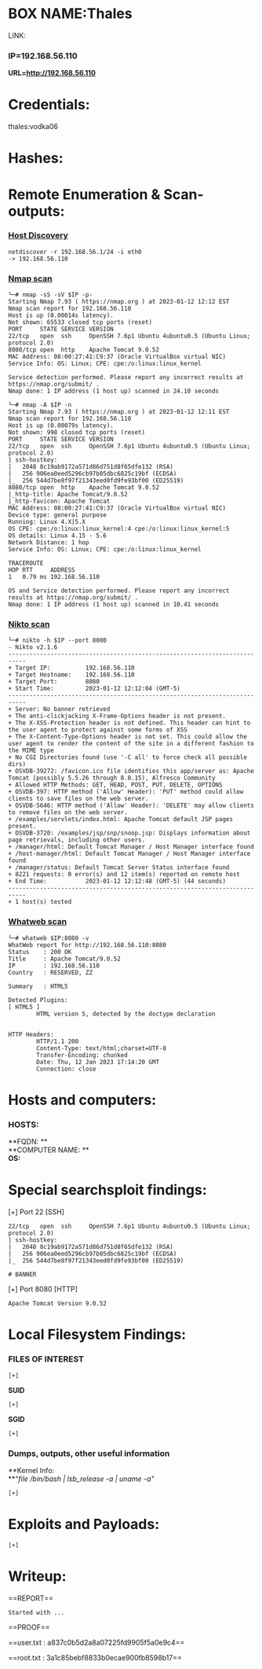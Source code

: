 # BOX NAME:Thales

LINK: [](https://www.vulnhub.com/entry/kioptrix-2014-5,62/)

### **IP=192.168.56.110**

**URL=http://192.168.56.110**

# Credentials:

thales:vodka06

# Hashes:

# Remote Enumeration & Scan-outputs:

### <ins>Host Discovery</ins>

```
netdiscover -r 192.168.56.1/24 -i eth0
-> 192.168.56.110
```

### <ins>Nmap scan</ins>

```
└─# nmap -sS -sV $IP -p-
Starting Nmap 7.93 ( https://nmap.org ) at 2023-01-12 12:12 EST
Nmap scan report for 192.168.56.110
Host is up (0.00014s latency).
Not shown: 65533 closed tcp ports (reset)
PORT     STATE SERVICE VERSION
22/tcp   open  ssh     OpenSSH 7.6p1 Ubuntu 4ubuntu0.5 (Ubuntu Linux; protocol 2.0)
8080/tcp open  http    Apache Tomcat 9.0.52
MAC Address: 08:00:27:41:C9:37 (Oracle VirtualBox virtual NIC)
Service Info: OS: Linux; CPE: cpe:/o:linux:linux_kernel

Service detection performed. Please report any incorrect results at https://nmap.org/submit/ .
Nmap done: 1 IP address (1 host up) scanned in 24.10 seconds
```

```
└─# nmap -A $IP -n
Starting Nmap 7.93 ( https://nmap.org ) at 2023-01-12 12:11 EST
Nmap scan report for 192.168.56.110
Host is up (0.00079s latency).
Not shown: 998 closed tcp ports (reset)
PORT     STATE SERVICE VERSION
22/tcp   open  ssh     OpenSSH 7.6p1 Ubuntu 4ubuntu0.5 (Ubuntu Linux; protocol 2.0)
| ssh-hostkey: 
|   2048 8c19ab9172a571d86d751d8f65dfe132 (RSA)
|   256 906ea0eed5296cb97b05dbc6825c19bf (ECDSA)
|_  256 544d7be8f97f21343eed0fd9fe93bf00 (ED25519)
8080/tcp open  http    Apache Tomcat 9.0.52
|_http-title: Apache Tomcat/9.0.52
|_http-favicon: Apache Tomcat
MAC Address: 08:00:27:41:C9:37 (Oracle VirtualBox virtual NIC)
Device type: general purpose
Running: Linux 4.X|5.X
OS CPE: cpe:/o:linux:linux_kernel:4 cpe:/o:linux:linux_kernel:5
OS details: Linux 4.15 - 5.6
Network Distance: 1 hop
Service Info: OS: Linux; CPE: cpe:/o:linux:linux_kernel

TRACEROUTE
HOP RTT     ADDRESS
1   0.79 ms 192.168.56.110

OS and Service detection performed. Please report any incorrect results at https://nmap.org/submit/ .
Nmap done: 1 IP address (1 host up) scanned in 10.41 seconds
```

### <ins>Nikto scan</ins>

```
└─# nikto -h $IP --port 8080
- Nikto v2.1.6
---------------------------------------------------------------------------
+ Target IP:          192.168.56.110
+ Target Hostname:    192.168.56.110
+ Target Port:        8080
+ Start Time:         2023-01-12 12:12:04 (GMT-5)
---------------------------------------------------------------------------
+ Server: No banner retrieved
+ The anti-clickjacking X-Frame-Options header is not present.
+ The X-XSS-Protection header is not defined. This header can hint to the user agent to protect against some forms of XSS
+ The X-Content-Type-Options header is not set. This could allow the user agent to render the content of the site in a different fashion to the MIME type
+ No CGI Directories found (use '-C all' to force check all possible dirs)
+ OSVDB-39272: /favicon.ico file identifies this app/server as: Apache Tomcat (possibly 5.5.26 through 8.0.15), Alfresco Community
+ Allowed HTTP Methods: GET, HEAD, POST, PUT, DELETE, OPTIONS 
+ OSVDB-397: HTTP method ('Allow' Header): 'PUT' method could allow clients to save files on the web server.
+ OSVDB-5646: HTTP method ('Allow' Header): 'DELETE' may allow clients to remove files on the web server.
+ /examples/servlets/index.html: Apache Tomcat default JSP pages present.
+ OSVDB-3720: /examples/jsp/snp/snoop.jsp: Displays information about page retrievals, including other users.
+ /manager/html: Default Tomcat Manager / Host Manager interface found
+ /host-manager/html: Default Tomcat Manager / Host Manager interface found
+ /manager/status: Default Tomcat Server Status interface found
+ 8221 requests: 0 error(s) and 12 item(s) reported on remote host
+ End Time:           2023-01-12 12:12:48 (GMT-5) (44 seconds)
---------------------------------------------------------------------------
+ 1 host(s) tested
```

### <ins>Whatweb scan</ins>

```
└─# whatweb $IP:8080 -v
WhatWeb report for http://192.168.56.110:8080
Status    : 200 OK
Title     : Apache Tomcat/9.0.52
IP        : 192.168.56.110
Country   : RESERVED, ZZ

Summary   : HTML5

Detected Plugins:
[ HTML5 ]
        HTML version 5, detected by the doctype declaration 


HTTP Headers:
        HTTP/1.1 200 
        Content-Type: text/html;charset=UTF-8
        Transfer-Encoding: chunked
        Date: Thu, 12 Jan 2023 17:14:20 GMT
        Connection: close
```

# Hosts and computers:

### **HOSTS:**

\*\*FQDN: \*\*  
\*\*COMPUTER NAME: \*\*  
**OS:**

# Special searchsploit findings:

\[+\] Port 22 \[SSH\]

```
22/tcp   open  ssh     OpenSSH 7.6p1 Ubuntu 4ubuntu0.5 (Ubuntu Linux; protocol 2.0)
| ssh-hostkey: 
|   2048 8c19ab9172a571d86d751d8f65dfe132 (RSA)
|   256 906ea0eed5296cb97b05dbc6825c19bf (ECDSA)
|_  256 544d7be8f97f21343eed0fd9fe93bf00 (ED25519)

# BANNER
```

\[+\] Port 8080 \[HTTP\]

```
Apache Tomcat Version 9.0.52
```

# Local Filesystem Findings:

### **FILES OF INTEREST**

```
[+]
```

**SUID**

```
[+]
```

**SGID**

```
[+]
```

### **Dumps, outputs, other useful information**

\*\*Kernel Info:  
\*\**"file /bin/bash | lsb_release -a | uname -a"*

```
[+]
```

# Exploits and Payloads:

```
[+]
```

# Writeup:

==REPORT==

```
Started with ...
```

==PROOF==

==user.txt : a837c0b5d2a8a07225fd9905f5a0e9c4==

==root.txt : 3a1c85bebf8833b0ecae900fb8598b17==